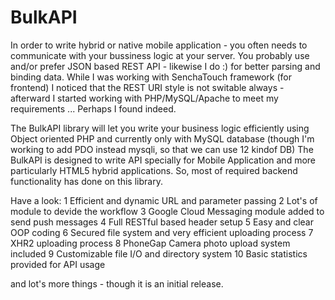 BulkAPI
=======

In order to write hybrid or native mobile application  - you often needs to communicate with your bussiness logic at your server.
You probably use and/or prefer JSON based REST API - likewise I do :) for better parsing and binding data.
While I was working with SenchaTouch framework (for frontend) I noticed that the REST URI style is not switable always - afterward I started working with PHP/MySQL/Apache to meet my requirements ... Perhaps I found indeed.

The BulkAPI library will let you write your business logic  efficiently using Object oriented PHP and currently only with MySQL database (though I'm working to add PDO instead mysqli, so that we can use 12 kindof DB)
The BulkAPI is designed to write API specially for Mobile Application and more particularly HTML5 hybrid applications.
So, most of required backend functionality has done on this library.

Have a look:
 1 Efficient and dynamic URL and parameter passing
 2 Lot's of module to devide the workflow
 3 Google Cloud Messaging module added to send push messages
 4 Full RESTful based header setup
 5 Easy and clear OOP coding
 6 Secured file system and very efficient uploading process
 7 XHR2 uploading process
 8 PhoneGap Camera photo upload system included
 9 Customizable file I/O and directory system
 10 Basic statistics provided for API usage
 
 and lot's more things - though it is an initial release.
